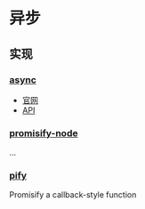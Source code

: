 # 异步

## 实现

### [async](https://github.com/caolan/async)

- [官网](https://github.com/caolan/async)
- [API](http://caolan.github.io/async/)

### [promisify-node](https://github.com/nodegit/promisify-node)

...

### [pify](https://github.com/sindresorhus/pify)

Promisify a callback-style function

